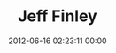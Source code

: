 ---
title: "Jeff Finley"
date: 2012-06-16 02:23:11 00:00
permalink: /jfinley
twitter: "jeff_finley"
likes: [125,754,100,971,972,973,974,975,976,25,981,983,986,988,982,984,985,987,1036,1167,1168,1169,1170,1171,1174,1175,1176,1177,1178,1179,1180,1181,1182,1183,1184,1185,1186,1187]
id: 1046
gravatar: "http://www.gravatar.com/avatar/9fcb107d082bc4a01212f73ad652622d"
---